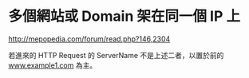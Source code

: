 # 多個網站或 Domain 架在同一個 IP 上

http://mepopedia.com/forum/read.php?146,2304

若進來的 HTTP Request 的 ServerName 不是上述二者，以置於前的 www.example1.com 為主。 
